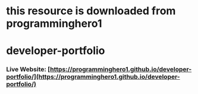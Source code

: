# this resource is downloaded from programminghero1
# developer-portfolio
### Live Website: [https://programminghero1.github.io/developer-portfolio/](https://programminghero1.github.io/developer-portfolio/)
